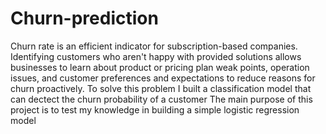 # Churn-prediction
Churn rate is an efficient indicator for subscription-based companies. Identifying customers who aren't happy with provided solutions allows businesses to learn about product or pricing plan weak points, operation issues, and customer preferences and expectations to reduce reasons for churn proactively.
To solve this problem I built a classification model that can dectect the churn probability of a customer
The main purpose of this project is  to test my knowledge in building a simple logistic regression model 
